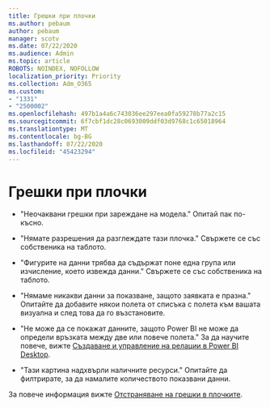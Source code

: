 ```yaml
---
title: Грешки при плочки
ms.author: pebaum
author: pebaum
manager: scotv
ms.date: 07/22/2020
ms.audience: Admin
ms.topic: article
ROBOTS: NOINDEX, NOFOLLOW
localization_priority: Priority
ms.collection: Adm_O365
ms.custom:
- "1331"
- "2500002"
ms.openlocfilehash: 497b1a4a6c743036ee297eea0fa59278b77a2c15
ms.sourcegitcommit: 6f7cbf1dc28c0693009ddf03d9768c1c65018964
ms.translationtype: MT
ms.contentlocale: bg-BG
ms.lasthandoff: 07/22/2020
ms.locfileid: "45423294"
---
```

# <a name="tile-errors"></a>Грешки при плочки

- "Неочаквани грешки при зареждане на модела." Опитай пак по-късно.

- "Нямате разрешения да разглеждате тази плочка." Свържете се със собственика на таблото.

- "Фигурите на данни трябва да съдържат поне една група или изчисление, което извежда данни." Свържете се със собственика на таблото.

- "Нямаме никакви данни за показване, защото заявката е празна." Опитайте да добавите някои полета от списъка с полета към вашата визуална и след това да го възстановите.

- "Не може да се покажат данните, защото Power BI не може да определи връзката между две или повече полета." За да научите повече, вижте [Създаване и управление на релации в Power BI Desktop](https://docs.microsoft.com/power-bi/desktop-create-and-manage-relationships).

- "Тази картина надхвърли наличните ресурси." Опитайте да филтрирате, за да намалите количеството показвани данни.

За повече информация вижте [Отстраняване на грешки в плочките](https://docs.microsoft.com/power-bi/refresh-troubleshooting-tile-errors).